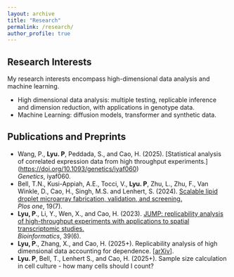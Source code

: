 ```yaml
---
layout: archive
title: "Research"
permalink: /research/
author_profile: true
---
```



## Research Interests
My research interests encompass high-dimensional data analysis and machine learning.
- High dimensional data analysis: multiple testing, replicable inference and dimension reduction, with applications in genotype data.
- Machine Learning: diffusion models, transformer and synthetic data.

## Publications and Preprints
- Wang, P., **Lyu. P**, Peddada, S., and Cao, H. (2025). [Statistical analysis of correlated expression data from high throughput experiments.] (https://doi.org/10.1093/genetics/iyaf060)\
  *Genetics*, iyaf060.
- Bell, T.N., Kusi-Appiah, A.E., Tocci, V., **Lyu. P**, Zhu, L., Zhu, F., Van Winkle, D., Cao, H., Singh, M.S. and Lenhert, S. (2024). [Scalable lipid droplet microarray fabrication, validation, and screening.](https://journals.plos.org/plosone/article?id=10.1371/journal.pone.0304736)\
  *Plos one*, 19(7).
- **Lyu, P**., Li, Y., Wen, X., and Cao, H. (2023). [JUMP: replicability analysis of high-throughput experiments with applications to spatial transcriptomic studies.](https://academic.oup.com/bioinformatics/article/39/6/btad366/7190368)\
  *Bioinformatics*, 39(6).
- **Lyu, P**., Zhang, X., and Cao, H. (2025+). Replicability analysis of high dimensional data accounting for dependence. \[[arXiv](https://arxiv.org/abs/2404.05808)\].
- **Lyu. P**, Bell, T., Lenhert S., and Cao, H. (2025+). Sample size calculation in cell culture - how many cells should I count?
